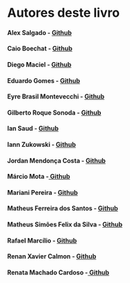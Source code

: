 # Autores deste livro

#### Alex Salgado - [Github](https://github.com/salgado)

#### Caio Boechat - [Github](https://github.com/caioboechat)

#### Diego Maciel - [Github](https://github.com/diegoamorim)

#### Eduardo Gomes - [Github](https://github.com/elgsantos)

#### Eyre Brasil Montevecchi - [Github](https://github.com/eyrebrasil)

#### Gilberto Roque Sonoda - [Github](https://github.com/grsonoda)

#### Ian Saud - [Github](https://github.com/IanSaud)

#### Iann Zukowski - [Github](https://github.com/izukowski)

#### Jordan Mendonça Costa - [Github](https://github.com/Jordanmendonca)

#### Márcio Mota -[ Github](https://github.com/mmota2017)

#### Mariani Pereira - [Github](https://github.com/MarianiPSM)

#### Matheus Ferreira dos Santos - [Github](https://github.com/MatheusFerreiraSantos)

#### Matheus Simões Felix da Silva - [Github](https://github.com/MathSimoes)

#### Rafael Marcílio - [Github](https://github.com/rafaelbatistamarcilio)

#### Renan Xavier Calmon - [Github](https://github.com/Renanxc)

#### Renata Machado Cardoso -[ Github](https://github.com/reehmachado)

#### 



